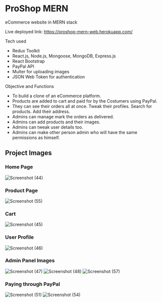 # ProShop MERN
eCommerce website in MERN stack

Live deployed link: https://proshop-mern-web.herokuapp.com/

Tech used
- Redux Toolkit
- React.js, Node.js, Mongoose, MongoDB, Express.js
- React Bootstrap
- PayPal API
- Multer for uploading images
- JSON Web Token for authentication

Objective and Functions
- To build a clone of an eCommerce platform.
- Products are added to cart and paid for by the Costumers using PayPal.
- They can see their orders all at once. Tweak their profiles. Search for products. Add their address.
- Admins can manage mark the orders as delivered.
- Admins can add products and their images.
- Admins can tweak user details too.
- Admins can make other person admin who will have the same permissions as himself.
 
## Project Images

### Home Page
![Screenshot (44)](https://user-images.githubusercontent.com/27003616/184537305-dd76dfb8-61c7-4b73-ba55-8a5efa34e6ad.png)

### Product Page
![Screenshot (55)](https://user-images.githubusercontent.com/27003616/184537364-774aa46c-463c-4ad5-8c72-90bd4784ce10.png)

### Cart
![Screenshot (45)](https://user-images.githubusercontent.com/27003616/184537322-ee052a05-95c0-4e0a-b79d-6e4f8bd60178.png)

### User Profile
![Screenshot (46)](https://user-images.githubusercontent.com/27003616/184537398-8ed6e938-b750-46d4-b535-994ff64052ca.png)

### Admin Panel Images
![Screenshot (47)](https://user-images.githubusercontent.com/27003616/184537433-2a401b65-b822-4b13-ba0b-1844829aa389.png)
![Screenshot (48)](https://user-images.githubusercontent.com/27003616/184537435-0c2140a6-7dd9-4994-94fa-dde4e14cc481.png)
![Screenshot (57)](https://user-images.githubusercontent.com/27003616/184537730-806533a3-f1f3-4ac8-ac8c-f73341ebd80c.png)


### Paying through PayPal
![Screenshot (51)](https://user-images.githubusercontent.com/27003616/184537468-8b7d220d-c9f9-464a-adc0-94ae4a3c6fe1.png)
![Screenshot (54)](https://user-images.githubusercontent.com/27003616/184537482-a1e688ce-90f4-40a6-af7e-1260441d6753.png)

